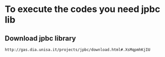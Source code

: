# To execute the codes you need jpbc lib
## Download jpbc library 
```
http://gas.dia.unisa.it/projects/jpbc/download.html#.XsMqpmhKjIU
```
